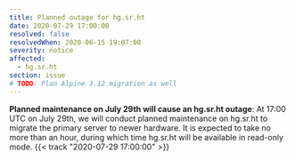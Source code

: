 ```yaml
---
title: Planned outage for hg.sr.ht
date: 2020-07-29 17:00:00
resolved: false
resolvedWhen: 2020-06-15 19:07:00
severity: notice
affected:
  - hg.sr.ht
section: issue
# TODO: Plan Alpine 3.12 migration as well
---
```


**Planned maintenance on July 29th will cause an hg.sr.ht outage**:
At 17:00 UTC on July 29th, we will conduct planned maintenance on hg.sr.ht to
migrate the primary server to newer hardware. It is expected to take no more
than an hour, during which time hg.sr.ht will be available in read-only mode.
{{< track "2020-07-29 17:00:00" >}}

